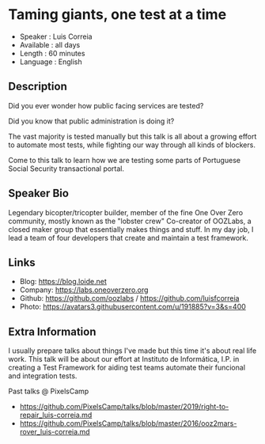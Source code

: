 Taming giants, one test at a time
=========================

* Speaker   : Luis Correia
* Available : all days
* Length    : 60 minutes
* Language  : English

Description
-----------

Did you ever wonder how public facing services are tested?

Did you know that public administration is doing it?

The vast majority is tested manually but this talk is all about a growing effort to automate most tests, while fighting our way through all kinds of blockers.

Come to this talk to learn how we are testing some parts of Portuguese Social Security transactional portal.


Speaker Bio
-----------

Legendary bicopter/tricopter builder, member of the fine One Over Zero community, mostly known as the "lobster crew"
Co-creator of OOZLabs, a closed maker group that essentially makes things and stuff.
In my day job, I lead a team of four developers that create and maintain a test framework.

Links
-----

* Blog: https://blog.loide.net
* Company: https://labs.oneoverzero.org
* Github: https://github.com/oozlabs / https://github.com/luisfcorreia
* Photo: https://avatars3.githubusercontent.com/u/191885?v=3&s=400

Extra Information
-----------------

I usually prepare talks about things I've made but this time it's about real life work.
This talk will be about our effort at Instituto de Informática, I.P. in creating a Test Framework for aiding test teams automate their funcional and integration tests.

Past talks @ PixelsCamp 
* https://github.com/PixelsCamp/talks/blob/master/2019/right-to-repair_luis-correia.md
* https://github.com/PixelsCamp/talks/blob/master/2016/ooz2mars-rover_luis-correia.md
